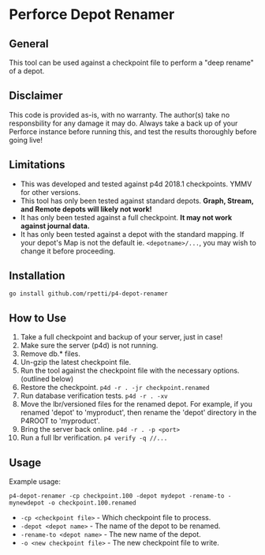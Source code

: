 # Perforce Depot Renamer

## General

This tool can be used against a checkpoint file to perform a "deep rename" of a depot.

## Disclaimer

This code is provided as-is, with no warranty. The author(s) take no responsbility for any damage it may do. Always take a back up of your Perforce instance before running this, and test the results thoroughly before going live!

## Limitations

- This was developed and tested against p4d 2018.1 checkpoints. YMMV for other versions.
- This tool has only been tested against standard depots. **Graph, Stream, and Remote depots will likely not work!**
- It has only been tested against a full checkpoint. **It may not work against journal data.**
- It has only been tested against a depot with the standard mapping. If your depot's Map is not the default ie. `<depotname>/...`, you may wish to change it before proceeding.

## Installation

```
go install github.com/rpetti/p4-depot-renamer
```

## How to Use

1. Take a full checkpoint and backup of your server, just in case!
2. Make sure the server (p4d) is not running.
3. Remove db.* files.
4. Un-gzip the latest checkpoint file.
5. Run the tool against the checkpoint file with the necessary options. (outlined below)
6. Restore the checkpoint. `p4d -r . -jr checkpoint.renamed`
7. Run database verification tests. `p4d -r . -xv`
8. Move the lbr/versioned files for the renamed depot. For example, if you renamed 'depot' to 'myproduct', then rename the 'depot' directory in the P4ROOT to 'myproduct'.
9. Bring the server back online. `p4d -r . -p <port>`
10. Run a full lbr verification. `p4 verify -q //...`

## Usage

Example usage:

```
p4-depot-renamer -cp checkpoint.100 -depot mydepot -rename-to -mynewdepot -o checkpoint.100.renamed
```
- `-cp <checkpoint file>` - Which checkpoint file to process.
- `-depot <depot name>` - The name of the depot to be renamed.
- `-rename-to <depot name>` - The new name of the depot.
- `-o <new checkpoint file>` - The new checkpoint file to write.